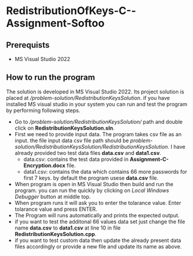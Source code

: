 # RedistributionOfKeys-C--Assignment-Softoo

## Prerequists

- MS Visual Studio 2022

## How to run the program
The solution is developed in MS Visual Studio 2022. Its project solution is placed at */problem-solution/RedistributionKeysSolution*. if you have installed MS visual studio in your system you can run and test the program by performing following steps. 

- Go to */problem-solution/RedistributionKeysSolution/* path and double click on **RedistributionKeysSolution.sln**.
- First we need to provide input data. The program takes csv file as an input. the file input data csv file path should be *problem-solution/RedistributionKeysSolution/RedistributionKeysSolution*. I have already provided two test data files **data.csv** and **data1.csv**.
    - data.csv: contains the test data provided in **Assignment-C-Encryption.docx** file. 
    - data1.csv: contains the data which contains 66 more passwords for first 7 keys. 
by default the program usese **data.csv** file. 
- When program is open in MS Visual Studio then build and run the program. you can run the quickly by clicking on *Local Windows Debugger* button at middle top. 
- When program runs it will ask you to enter the tolarance value. Enter tolarance value and press ENTER.
- The Program will runs automatically and prints the expected output. 
- if you want to test the additonal 66 values data set just change the file name **data.csv** to **data1.csv** at line 10 in file **RedistributionKeysSolution.cpp**.
- if you want to test custom data then update the already present data files accordingly or provide a new file and update its name as above.